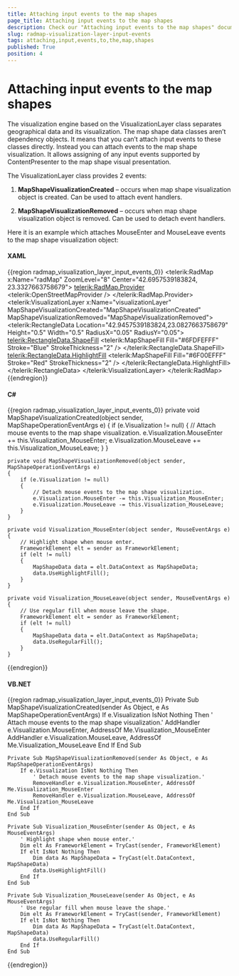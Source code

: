 ```yaml
---
title: Attaching input events to the map shapes
page_title: Attaching input events to the map shapes
description: Check our "Attaching input events to the map shapes" documentation article for the RadMap WPF control.
slug: radmap-visualization-layer-input-events
tags: attaching,input,events,to,the,map,shapes
published: True
position: 4
---
```


# Attaching input events to the map shapes

The visualization engine based on the VisualizationLayer class separates geographical data and its visualization. The map shape data classes aren’t dependency objects. It means that you can’t attach input events to these classes directly. Instead you can attach events to the map shape visualization. It allows assigning of any input events supported by ContentPresenter to the map shape visual presentation.        

The VisualizationLayer class provides 2 events:        

1. __MapShapeVisualizationCreated__ – occurs when map shape visualization object is created. Can be used to attach event handlers.            

1. __MapShapeVisualizationRemoved__ – occurs when map shape visualization object is removed. Can be used to detach event handlers.            

Here it is an example which attaches MouseEnter and MouseLeave events to the map shape visualization object:        

#### __XAML__
{{region radmap_visualization_layer_input_events_0}}
	<telerik:RadMap x:Name="radMap"
	                ZoomLevel="8"
	                Center="42.6957539183824, 23.3327663758679">
		<telerik:RadMap.Provider>
			<telerik:OpenStreetMapProvider />
		</telerik:RadMap.Provider>
		<telerik:VisualizationLayer x:Name="visualizationLayer"
	                                MapShapeVisualizationCreated="MapShapeVisualizationCreated"
	                                MapShapeVisualizationRemoved="MapShapeVisualizationRemoved">
			<telerik:RectangleData Location="42.9457539183824,23.0827663758679"
	                               Height="0.5"
	                               Width="0.5"
	                               RadiusX="0.05"
	                               RadiusY="0.05">
				<telerik:RectangleData.ShapeFill>
					<telerik:MapShapeFill Fill="#6FDFEFFF"
	                                      Stroke="Blue"
	                                      StrokeThickness="2" />
				</telerik:RectangleData.ShapeFill>
				<telerik:RectangleData.HighlightFill>
					<telerik:MapShapeFill Fill="#6F00EFFF"
	                                      Stroke="Red"
	                                      StrokeThickness="2" />
				</telerik:RectangleData.HighlightFill>
			</telerik:RectangleData>
		</telerik:VisualizationLayer>
	</telerik:RadMap>
{{endregion}}

#### __C#__
{{region radmap_visualization_layer_input_events_0}}
	private void MapShapeVisualizationCreated(object sender, MapShapeOperationEventArgs e)
	{
		if (e.Visualization != null)
		{
			// Attach mouse events to the map shape visualization.
			e.Visualization.MouseEnter += this.Visualization_MouseEnter;
			e.Visualization.MouseLeave += this.Visualization_MouseLeave;
		}
	}
	
	private void MapShapeVisualizationRemoved(object sender, MapShapeOperationEventArgs e)
	{
		if (e.Visualization != null)
		{
			// Detach mouse events to the map shape visualization.
			e.Visualization.MouseEnter -= this.Visualization_MouseEnter;
			e.Visualization.MouseLeave -= this.Visualization_MouseLeave;
		}
	}
	
	private void Visualization_MouseEnter(object sender, MouseEventArgs e)
	{
		// Highlight shape when mouse enter.
		FrameworkElement elt = sender as FrameworkElement;
		if (elt != null)
		{
			MapShapeData data = elt.DataContext as MapShapeData;
			data.UseHighlightFill();
		}
	}
	
	private void Visualization_MouseLeave(object sender, MouseEventArgs e)
	{
		// Use regular fill when mouse leave the shape.
		FrameworkElement elt = sender as FrameworkElement;
		if (elt != null)
		{
			MapShapeData data = elt.DataContext as MapShapeData;
			data.UseRegularFill();
		}
	}
{{endregion}}

#### __VB.NET__

{{region radmap_visualization_layer_input_events_0}}
	Private Sub MapShapeVisualizationCreated(sender As Object, e As MapShapeOperationEventArgs)
		If e.Visualization IsNot Nothing Then
			' Attach mouse events to the map shape visualization.'
			AddHandler e.Visualization.MouseEnter, AddressOf Me.Visualization_MouseEnter
			AddHandler e.Visualization.MouseLeave, AddressOf Me.Visualization_MouseLeave
			End If
		End Sub
	
	Private Sub MapShapeVisualizationRemoved(sender As Object, e As MapShapeOperationEventArgs)
		If e.Visualization IsNot Nothing Then
			' Detach mouse events to the map shape visualization.'
			RemoveHandler e.Visualization.MouseEnter, AddressOf Me.Visualization_MouseEnter
			RemoveHandler e.Visualization.MouseLeave, AddressOf Me.Visualization_MouseLeave
		End If
	End Sub
	
	Private Sub Visualization_MouseEnter(sender As Object, e As MouseEventArgs)
		' Highlight shape when mouse enter.'
		Dim elt As FrameworkElement = TryCast(sender, FrameworkElement)
		If elt IsNot Nothing Then
			Dim data As MapShapeData = TryCast(elt.DataContext, MapShapeData)
			data.UseHighlightFill()
		End If
	End Sub
	
	Private Sub Visualization_MouseLeave(sender As Object, e As MouseEventArgs)
		' Use regular fill when mouse leave the shape.'
		Dim elt As FrameworkElement = TryCast(sender, FrameworkElement)
		If elt IsNot Nothing Then
			Dim data As MapShapeData = TryCast(elt.DataContext, MapShapeData)
			data.UseRegularFill()
		End If
	End Sub
{{endregion}}